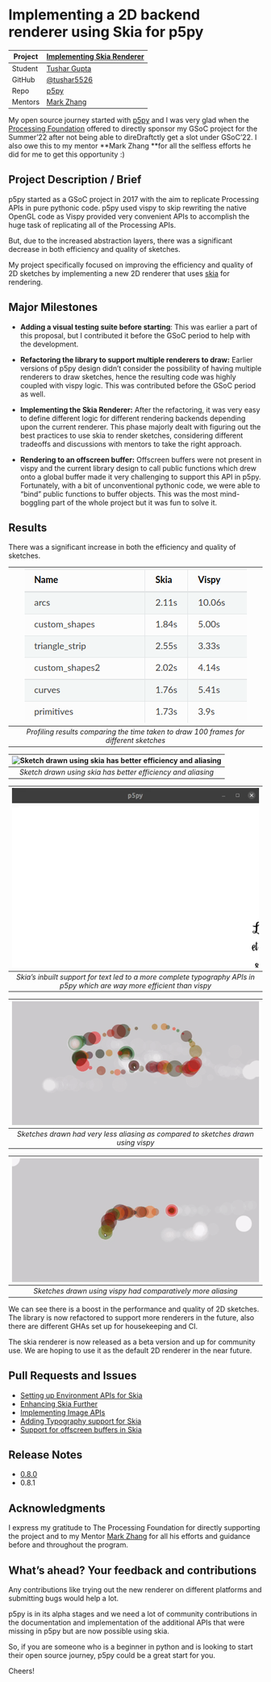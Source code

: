 
# Implementing a 2D backend renderer using Skia for p5py


| Project | [Implementing Skia Renderer](https://github.com/p5py/p5/issues/212) |
|---------|---------------------------------------------------------------------|
| Student | [Tushar Gupta](https://www.linkedin.com/in/tushar55/)               |
| GitHub  | [@tushar5526](https://github.com/tushar5526)                        |
| Repo    | [p5py](https://github.com/p5py/p5)                                  |
| Mentors | [Mark Zhang](https://github.com/ziyaointl)                          |

My open source journey started with [p5py](https://github.com/p5py) and I was very glad when the [Processing Foundation](undefined) offered to directly sponsor my GSoC project for the Summer’22 after not being able to direDraftctly get a slot under GSoC’22. I also owe this to my mentor **Mark Zhang **for all the selfless efforts he did for me to get this opportunity :)

## Project Description / Brief

p5py started as a GSoC project in 2017 with the aim to replicate Processing APIs in pure pythonic code. p5py used vispy to skip rewriting the native OpenGL code as Vispy provided very convenient APIs to accomplish the huge task of replicating all of the Processing APIs.

But, due to the increased abstraction layers, there was a significant decrease in both efficiency and quality of sketches.

My project specifically focused on improving the efficiency and quality of 2D sketches by implementing a new 2D renderer that uses [skia](https://skia.org/) for rendering.

## Major Milestones

* **Adding a visual testing suite before starting**: This was earlier a part of this proposal, but I contributed it before the GSoC period to help with the development.

* **Refactoring the library to support multiple renderers to draw:** Earlier versions of p5py design didn’t consider the possibility of having multiple renderers to draw sketches, hence the resulting code was highly coupled with vispy logic. This was contributed before the GSoC period as well.

* **Implementing the Skia Renderer:** After the refactoring, it was very easy to define different logic for different rendering backends depending upon the current renderer. This phase majorly dealt with figuring out the best practices to use skia to render sketches, considering different tradeoffs and discussions with mentors to take the right approach.

* **Rendering to an offscreen buffer:** Offscreen buffers were not present in vispy and the current library design to call public functions which drew onto a global buffer made it very challenging to support this API in p5py. Fortunately, with a bit of unconventional pythonic code, we were able to “bind” public functions to buffer objects. This was the most mind-boggling part of the whole project but it was fun to solve it.

## Results

There was a significant increase in both the efficiency and quality of sketches.

<div align="center">

|                                     ![](assets/comparsion.png)                                      |
|:--------------------------------------------------------------------------------------:|
| *Profiling results comparing the time taken to draw 100 frames for different sketches* |

| ![Sketch drawn using skia has better efficiency and aliasing](assets/skia-vispy.gif) |
|:-----------------------------------------------------------------------:|
|      *Sketch drawn using skia has better efficiency and aliasing*       |

| ![Skia’s inbuilt support for text led to a more complete typography APIs in p5py which are way more efficient than vispy](assets/skia3.gif) |
|:-------------------------------------------------------------------------------------------------------------------------------------------:|
|          *Skia’s inbuilt support for text led to a more complete typography APIs in p5py which are way more efficient than vispy*           |


| ![Sketches drawn had very less aliasing as compared to sketches drawn using vispy](assets/skia.gif) |
|:---------------------------------------------------------------------------------------------------:|
|          *Sketches drawn had very less aliasing as compared to sketches drawn using vispy*          |

| ![Sketches drawn using vispy had comparatively more aliasing](assets/vispy1.gif) |
|:-----------------------------------------------------------------------:|
|      *Sketches drawn using vispy had comparatively more aliasing*       |

</div>

We can see there is a boost in the performance and quality of 2D sketches. The library is now refactored to support more renderers in the future, also there are different GHAs set up for housekeeping and CI.

The skia renderer is now released as a beta version and up for community use. We are hoping to use it as the default 2D renderer in the near future.

## Pull Requests and Issues

- [Setting up Environment APIs for Skia](https://github.com/p5py/p5/pull/344)
- [Enhancing Skia Further](https://github.com/p5py/p5/pull/357)
- [Implementing Image APIs](https://github.com/p5py/p5/issues/379)
- [Adding Typography support for Skia](https://github.com/p5py/p5/issues/371)
- [Support for offscreen buffers in Skia](https://github.com/p5py/p5/issues/386)


## Release Notes

- [0.8.0](https://github.com/p5py/p5/releases/tag/v0.8.0)
- 0.8.1

## Acknowledgments

I express my gratitude to The Processing Foundation for directly supporting the project and to my Mentor [Mark Zhang](https://github.com/ziyaointl) for all his efforts and guidance before and throughout the program. 

## What’s ahead? Your feedback and contributions

Any contributions like trying out the new renderer on different platforms and submitting bugs would help a lot.

p5py is in its alpha stages and we need a lot of community contributions in the documentation and implementation of the additional APIs that were missing in p5py but are now possible using skia.

So, if you are someone who is a beginner in python and is looking to start their open source journey, p5py could be a great start for you.

Cheers!

